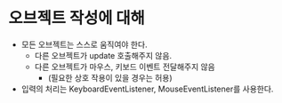 오브젝트 작성에 대해
====

* 모든 오브젝트는 스스로 움직여야 한다.
  * 다른 오브젝트가 update 호출해주지 않음.
  * 다른 오브젝트가 마우스, 키보드 이벤트 전달해주지 않음
    * (필요한 상호 작용이 있을 경우는 허용)
* 입력의 처리는 KeyboardEventListener, MouseEventListener를 사용한다.
